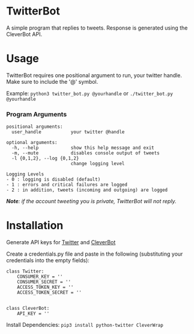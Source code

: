 # TwitterBot

A simple program that replies to tweets. Response is generated using the CleverBot API.

# Usage

TwitterBot requires one positional argument to run, your twitter handle. Make sure to include the '@'
symbol.

Example: `python3 twitter_bot.py @yourhandle` or `./twitter_bot.py @yourhandle`

### Program Arguments

    positional arguments:
      user_handle           your twitter @handle
    
    optional arguments:
      -h, --help            show this help message and exit
      -m, --mute            disables console output of tweets
      -l {0,1,2}, --log {0,1,2}
                            change logging level

    Logging Levels
    - 0 : logging is disabled (default)
    - 1 : errors and critical failures are logged
    - 2 : in addition, tweets (incoming and outgoing) are logged


***Note**: if the account tweeting you is private, TwitterBot will not reply.*

# Installation

Generate API keys for [Twitter](https://apps.twitter.com) and [CleverBot](https://www.cleverbot.com/api/)

Create a credentials.py file and paste in the following (substituting your credentials into the empty fields):
    
    class Twitter:
        CONSUMER_KEY = ''
        CONSUMER_SECRET = ''
        ACCESS_TOKEN_KEY = ''
        ACCESS_TOKEN_SECRET = ''
    
    
    class CleverBot:
        API_KEY = ''

Install Dependencies: `pip3 install python-twitter CleverWrap`
